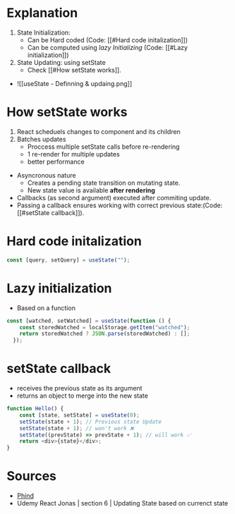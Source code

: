 # Explanation
1. State Initialization:
	- Can be Hard coded (Code: [[#Hard code initalization]])
	- Can be computed using _lazy Initializing_ (Code: [[#Lazy initialization]])
2. State Updating: using setState
	- Check [[#How setState works]].
- ![[useState - Definning & updaing.png]]
# How setState works
1. React scheduels changes to component and its children
2. Batches updates
	- Proccess multiple setState calls before re-rendering
	- 1 re-render for multiple updates
	- better performance 
- Asyncronous nature
    - Creates a pending state transition on mutating state.
    - New state value is available **after rendering**
- Callbacks (as second argument) executed after commiting update.
- Passing a callback  ensures working with correct previous state:(Code: [[#setState callback]]).
# Hard code initalization
```js
const [query, setQuery] = useState("");
```

# Lazy initialization
- Based on a function
```js
const [watched, setWatched] = useState(function () {
    const storedWatched = localStorage.getItem("watched");
    return storedWatched ? JSON.parse(storedWatched) : [];
  });

```
# setState callback 
- receives the previous state as its argument
- returns an object to merge into the new state
```js
function Hello() {
	const [state, setState] = useState(0);
	setState(state + 1); // Previous state Update
	setState(state + 1); // won't work ❌
	setState((prevState) => prevState + 1); // will work ✅
	return <div>{state}</div>;
}
```

# Sources

- [Phind](https://www.phind.com/agent?cache=clsdjk2fp002cjs08tkbn81t5&source=sidebar)
- Udemy React Jonas | section 6 | Updating State based on currenct state
